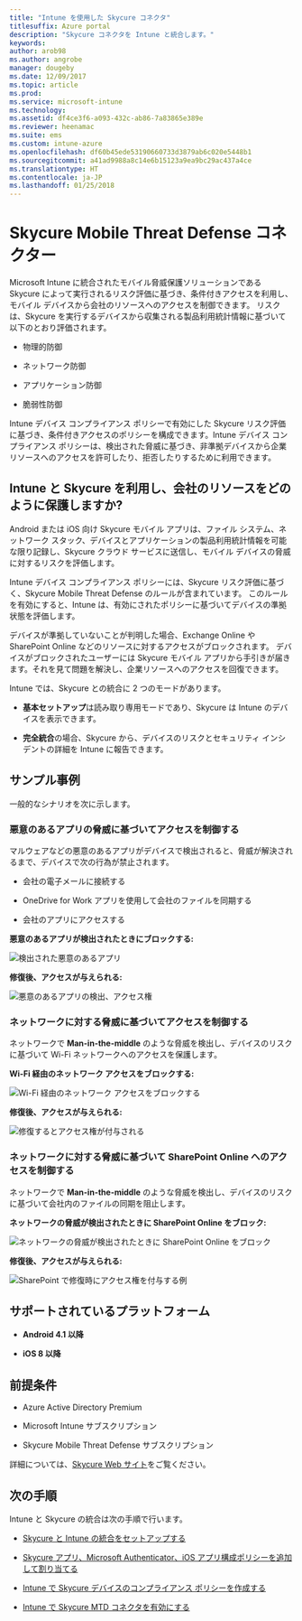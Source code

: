 ```yaml
---
title: "Intune を使用した Skycure コネクタ"
titlesuffix: Azure portal
description: "Skycure コネクタを Intune と統合します。"
keywords: 
author: arob98
ms.author: angrobe
manager: dougeby
ms.date: 12/09/2017
ms.topic: article
ms.prod: 
ms.service: microsoft-intune
ms.technology: 
ms.assetid: df4ce3f6-a093-432c-ab86-7a83865e389e
ms.reviewer: heenamac
ms.suite: ems
ms.custom: intune-azure
ms.openlocfilehash: df60b45ede53190660733d3879ab6c020e5448b1
ms.sourcegitcommit: a41ad9988a8c14e6b15123a9ea9bc29ac437a4ce
ms.translationtype: HT
ms.contentlocale: ja-JP
ms.lasthandoff: 01/25/2018
---
```

# <a name="skycure-mobile-threat-defense-connector"></a>Skycure Mobile Threat Defense コネクター

Microsoft Intune に統合されたモバイル脅威保護ソリューションである Skycure によって実行されるリスク評価に基づき、条件付きアクセスを利用し、モバイル デバイスから会社のリソースへのアクセスを制御できます。 リスクは、Skycure を実行するデバイスから収集される製品利用統計情報に基づいて以下のとおり評価されます。

-   物理的防御

-   ネットワーク防御

-   アプリケーション防御

-   脆弱性防御

Intune デバイス コンプライアンス ポリシーで有効にした Skycure リスク評価に基づき、条件付きアクセスのポリシーを構成できます。Intune デバイス コンプライアンス ポリシーは、検出された脅威に基づき、非準拠デバイスから企業リソースへのアクセスを許可したり、拒否したりするために利用できます。

## <a name="how-do-intune-and-skycure-help-protect-your-company-resources"></a>Intune と Skycure を利用し、会社のリソースをどのように保護しますか?

Android または iOS 向け Skycure モバイル アプリは、ファイル システム、ネットワーク スタック、デバイスとアプリケーションの製品利用統計情報を可能な限り記録し、Skycure クラウド サービスに送信し、モバイル デバイスの脅威に対するリスクを評価します。

Intune デバイス コンプライアンス ポリシーには、Skycure リスク評価に基づく、Skycure Mobile Threat Defense のルールが含まれています。 このルールを有効にすると、Intune は、有効にされたポリシーに基づいてデバイスの準拠状態を評価します。

デバイスが準拠していないことが判明した場合、Exchange Online や SharePoint Online などのリソースに対するアクセスがブロックされます。 デバイスがブロックされたユーザーには Skycure モバイル アプリから手引きが届きます。それを見て問題を解決し、企業リソースへのアクセスを回復できます。

Intune では、Skycure との統合に 2 つのモードがあります。

-   **基本セットアップ**は読み取り専用モードであり、Skycure は Intune のデバイスを表示できます。

-   **完全統合**の場合、Skycure から、デバイスのリスクとセキュリティ インシデントの詳細を Intune に報告できます。

## <a name="sample-scenarios"></a>サンプル事例

一般的なシナリオを次に示します。

### <a name="control-access-based-on-threats-from-malicious-apps"></a>悪意のあるアプリの脅威に基づいてアクセスを制御する

マルウェアなどの悪意のあるアプリがデバイスで検出されると、脅威が解決されるまで、デバイスで次の行為が禁止されます。

-   会社の電子メールに接続する

-   OneDrive for Work アプリを使用して会社のファイルを同期する

-   会社のアプリにアクセスする

**悪意のあるアプリが検出されたときにブロックする:**

![検出された悪意のあるアプリ](./media/skycure-arch-1.png)

**修復後、アクセスが与えられる:**

![悪意のあるアプリの検出、アクセス権](./media/skycure-arch-2.png)

### <a name="control-access-based-on-threat-to-network"></a>ネットワークに対する脅威に基づいてアクセスを制御する

ネットワークで **Man-in-the-middle** のような脅威を検出し、デバイスのリスクに基づいて Wi-Fi ネットワークへのアクセスを保護します。

**Wi-Fi 経由のネットワーク アクセスをブロックする:**

![Wi-Fi 経由のネットワーク アクセスをブロックする](./media/skycure-arch-3.png)

**修復後、アクセスが与えられる:**

![修復するとアクセス権が付与される](./media/skycure-arch-4.png)

### <a name="control-access-to-sharepoint-online-based-on-threat-to-network"></a>ネットワークに対する脅威に基づいて SharePoint Online へのアクセスを制御する

ネットワークで **Man-in-the-middle** のような脅威を検出し、デバイスのリスクに基づいて会社内のファイルの同期を阻止します。

**ネットワークの脅威が検出されたときに SharePoint Online をブロック:**

![ネットワークの脅威が検出されたときに SharePoint Online をブロック](./media/skycure-arch-5.png)

**修復後、アクセスが与えられる:**

![SharePoint で修復時にアクセス権を付与する例](./media/skycure-arch-6.png)

## <a name="supported-platforms"></a>サポートされているプラットフォーム

-   **Android 4.1 以降**

-   **iOS 8 以降**

## <a name="pre-requisites"></a>前提条件

-   Azure Active Directory Premium

-   Microsoft Intune サブスクリプション

-   Skycure Mobile Threat Defense サブスクリプション

詳細については、[Skycure Web サイト](https://www.skycure.com/skycure-microsoft-integration/)をご覧ください。

## <a name="next-steps"></a>次の手順

Intune と Skycure の統合は次の手順で行います。

- [Skycure と Intune の統合をセットアップする](skycure-mtd-connector-integration.md)

- [Skycure アプリ、Microsoft Authenticator、iOS アプリ構成ポリシーを追加して割り当てる](mtd-apps-ios-app-configuration-policy-add-assign.md)

- [Intune で Skycure デバイスのコンプライアンス ポリシーを作成する](mtd-device-compliance-policy-create.md)

- [Intune で Skycure MTD コネクタを有効にする](mtd-connector-enable.md)
